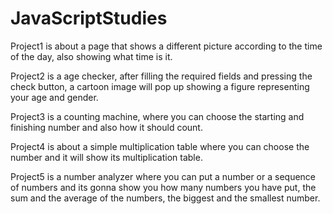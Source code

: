 # JavaScriptStudies
 
Project1 is about a page that shows a different picture according to the time of the day, also showing what time is it.

Project2 is a age checker, after filling the required fields and pressing the check button, a cartoon image will pop up showing a figure representing your age and gender.

Project3 is a counting machine, where you can choose the starting and finishing number and also how it should count.

Project4 is about a simple multiplication table where you can choose the number and it will show its multiplication table.

Project5 is a number analyzer where you can put a number or a sequence of numbers and its gonna show you how many numbers you have put, the sum  and the average of the numbers, the biggest and the smallest number.

